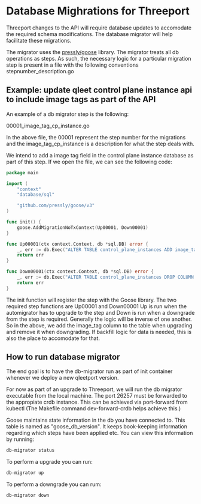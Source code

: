 # Database Mighrations for Threeport

Threeport changes to the API will require database updates to accomodate the required schema modifications.
The database migrator will help facilitate these migrations.

The migrator uses the [pressly/goose](https://github.com/pressly/goose/tree/master) library.
The migrator treats all db operations as steps. As such, the necessary logic for a particular migration step
is present in a file with the following conventions stepnumber_description.go

## Example: update qleet control plane instance api to include image tags as part of the API
An example of a db migrator step is the following:

00001_image_tag_cp_instance.go

In the above file, the 00001 represent the step number for the migrations and the image_tag_cp_instance is a description
for what the step deals with.

We intend to add a image tag field in the control plane instance database as part of this step.
If we open the file, we can see the following code:

```go
package main

import (
	"context"
	"database/sql"

	"github.com/pressly/goose/v3"
)

func init() {
	goose.AddMigrationNoTxContext(Up00001, Down00001)
}

func Up00001(ctx context.Context, db *sql.DB) error {
	_, err := db.Exec("ALTER TABLE control_plane_instances ADD image_tag text;")
	return err
}

func Down00001(ctx context.Context, db *sql.DB) error {
	_, err := db.Exec("ALTER TABLE control_plane_instances DROP COLUMN image_tag;")
	return err
}
```

The init function will register the step with the Goose library.
The two required step functions are Up00001 and Down00001
Up is run when the automigrator has to upgrade to the step and Down is run when a downgrade from the step is required.
Generally the logic will be inverse of one another.
So in the above, we add the image_tag column to the table when upgrading and remove it when downgrading.
If backfill logic for data is needed, this is also the place to accomodate for that.


## How to run database migrator

The end goal is to have the db-migrator run as part of init container whenever we deploy a new qleetport version.

For now as part of an upgrade to Threeport, we will run the db migrator executable from
the local machine. The port 26257 must be forwarded to the appropiate crdb instance. This can be achieved via
port-forward from kubectl (The Makefile command dev-forward-crdb helps achieve this.)

Goose maintains state information in the db you have connected to. This table is named as "goose_db_version".
It keeps book-keeping information regarding which steps have been applied etc.
You can view this information by running:
```bash
db-migrator status
```

To perform a upgrade you can run:
```bash
db-migrator up
```

To perform a downgrade you can rum:
```bash
db-migrator down
```
